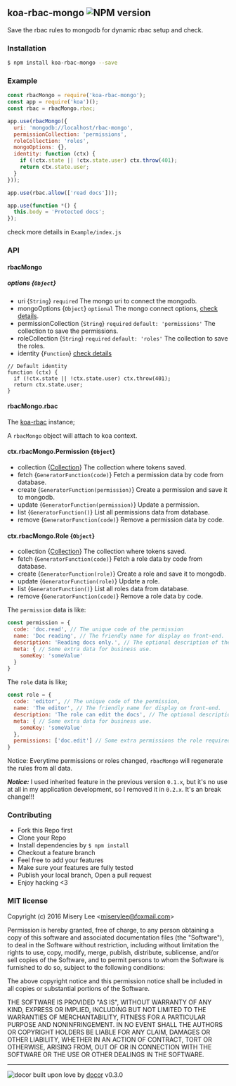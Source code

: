 ## koa-rbac-mongo ![NPM version](https://img.shields.io/npm/v/koa-rbac-mongo.svg?style=flat)

 Save the rbac rules to mongodb for dynamic rbac setup and check.

### Installation
```bash
$ npm install koa-rbac-mongo --save
```

### Example
```js
const rbacMongo = require('koa-rbac-mongo');
const app = require('koa')();
const rbac = rbacMongo.rbac;

app.use(rbacMongo({
  uri: 'mongodb://localhost/rbac-mongo',
  permissionCollection: 'permissions',
  roleCollection: 'roles',
  mongoOptions: {},
  identity: function (ctx) {
    if (!ctx.state || !ctx.state.user) ctx.throw(401);
    return ctx.state.user;
  }
}));

app.use(rbac.allow(['read docs']));

app.use(function *() {
  this.body = 'Protected docs';
});

```
check more details in `Example/index.js`

### API
#### rbacMongo
##### options {`Object`}
* uri {`String`} `required` The mongo uri to connect the mongodb.
* mongoOptions {`Object`} `optional` The mongo connect options, [check details](http://mongodb.github.io/node-mongodb-native/2.2/reference/connecting/connection-settings/).
* permissionCollection {`String`} `required` `default: 'permissions'` The collection to save the permissions.
* roleCollection {`String`} `required` `default: 'roles'` The collection to save the roles.
* identity {`Function`} [check details](https://github.com/yanickrochon/koa-rbac)
```
// Default identity
function (ctx) {
  if (!ctx.state || !ctx.state.user) ctx.throw(401);
  return ctx.state.user;
}
```
#### rbacMongo.rbac
The [koa-rbac](https://github.com/yanickrochon/koa-rbac) instance;

A `rbacMongo` object will attach to koa context.
#### ctx.rbacMongo.Permission {`Object`}
* collection {[Collection](http://mongodb.github.io/node-mongodb-native/2.2/api/Collection.html)} The collection where tokens saved.
* fetch {`GeneratorFunction(code)`} Fetch a permission data by code from database.
* create {`GeneratorFunction(permission)`} Create a permission and save it to mongodb.
* update {`GeneratorFunction(permission)`} Update a permission.
* list {`GeneratorFunction()`} List all permissions data from database.
* remove {`GeneratorFunction(code)`} Remove a permission data by code.

#### ctx.rbacMongo.Role {`Object`}
* collection {[Collection](http://mongodb.github.io/node-mongodb-native/2.2/api/Collection.html)} The collection where tokens saved.
* fetch {`GeneratorFunction(code)`} Fetch a role data by code from database.
* create {`GeneratorFunction(role)`} Create a role and save it to mongodb.
* update {`GeneratorFunction(role)`} Update a role.
* list {`GeneratorFunction()`} List all roles data from database.
* remove {`GeneratorFunction(code)`} Remove a role data by code.

The `permission` data is like:
```javascript
const permission = {
  code: 'doc.read', // The unique code of the permission
  name: 'Doc reading', // The friendly name for display on front-end.
  description: 'Reading docs only.', // The optional description of the permission
  meta: { // Some extra data for business use.
    someKey: 'someValue'
  }
}
```
The `role` data is like;
```javascript
const role = {
  code: 'editor', // The unique code of the permission,
  name: 'The editor', // The friendly name for display on front-end.
  description: 'The role can edit the docs', // The optional description of the role
  meta: { // Some extra data for business use.
    someKey: 'someValue'
  },
  permissions: ['doc.edit'] // Some extra permissions the role required
}
```
Notice: Everytime permissions or roles changed, `rbacMongo` will regenerate the rules from all data.

***Notice:*** I used inherited feature in the previous version `0.1.x`, but it's no use at all in my
application development, so I removed it in `0.2.x`. It's an break change!!!


### Contributing
- Fork this Repo first
- Clone your Repo
- Install dependencies by `$ npm install`
- Checkout a feature branch
- Feel free to add your features
- Make sure your features are fully tested
- Publish your local branch, Open a pull request
- Enjoy hacking <3

### MIT license
Copyright (c) 2016 Misery Lee &lt;miserylee@foxmail.com&gt;

Permission is hereby granted, free of charge, to any person obtaining a copy
of this software and associated documentation files (the &quot;Software&quot;), to deal
in the Software without restriction, including without limitation the rights
to use, copy, modify, merge, publish, distribute, sublicense, and/or sell
copies of the Software, and to permit persons to whom the Software is
furnished to do so, subject to the following conditions:

The above copyright notice and this permission notice shall be included in
all copies or substantial portions of the Software.

THE SOFTWARE IS PROVIDED &quot;AS IS&quot;, WITHOUT WARRANTY OF ANY KIND, EXPRESS OR
IMPLIED, INCLUDING BUT NOT LIMITED TO THE WARRANTIES OF MERCHANTABILITY,
FITNESS FOR A PARTICULAR PURPOSE AND NONINFRINGEMENT. IN NO EVENT SHALL THE
AUTHORS OR COPYRIGHT HOLDERS BE LIABLE FOR ANY CLAIM, DAMAGES OR OTHER
LIABILITY, WHETHER IN AN ACTION OF CONTRACT, TORT OR OTHERWISE, ARISING FROM,
OUT OF OR IN CONNECTION WITH THE SOFTWARE OR THE USE OR OTHER DEALINGS IN
THE SOFTWARE.

---
![docor]()
built upon love by [docor](git+https://github.com/turingou/docor.git) v0.3.0
